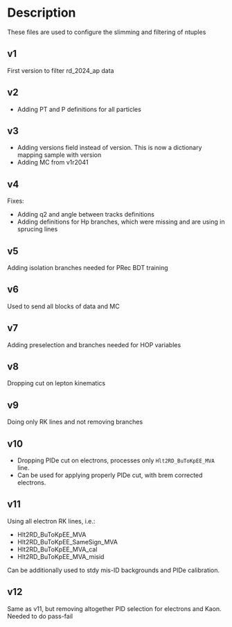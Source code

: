 # Description

These files are used to configure the slimming and filtering of ntuples

## v1

First version to filter rd_2024_ap data

## v2

- Adding PT and P definitions for all particles 

## v3

- Adding versions field instead of version. This is now a dictionary mapping sample with version
- Adding MC from v1r2041

## v4

Fixes:

- Adding q2 and angle between tracks definitions
- Adding definitions for Hp branches, which were missing and are using in sprucing lines

## v5

Adding isolation branches needed for PRec BDT training

## v6

Used to send all blocks of data and MC

## v7

Adding preselection and branches needed for HOP variables

## v8

Dropping cut on lepton kinematics

## v9

Doing only RK lines and not removing branches

## v10

- Dropping PIDe cut on electrons, processes only `Hlt2RD_BuToKpEE_MVA` line. 
- Can be used for applying properly PIDe cut, with brem corrected electrons.

## v11

Using all electron RK lines, i.e.:

- Hlt2RD_BuToKpEE_MVA
- Hlt2RD_BuToKpEE_SameSign_MVA
- Hlt2RD_BuToKpEE_MVA_cal
- Hlt2RD_BuToKpEE_MVA_misid

Can be additionally used to stdy mis-ID backgrounds and PIDe calibration.

## v12

Same as v11, but removing altogether PID selection for electrons and Kaon. Needed to do pass-fail
